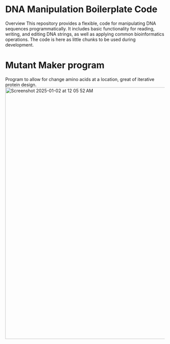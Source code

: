 # DNA Manipulation Boilerplate Code
Overview
This repository provides a flexible, code for  manipulating DNA sequences programmatically. It includes basic functionality for reading, writing, and editing DNA strings, as well as applying common bioinformatics operations. The code is here as little chunks to be used during development.


# Mutant Maker program 
Program to allow for change amino acids at a location, great of iterative protein design.
<img width="796" alt="Screenshot 2025-01-02 at 12 05 52 AM" src="https://github.com/user-attachments/assets/a22a8d63-ba3f-4e78-93e1-831e2e237539" />
